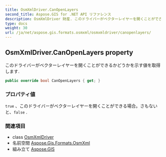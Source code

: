```yaml
---
title: OsmXmlDriver.CanOpenLayers
second_title: Aspose.GIS for .NET API リファレンス
description: OsmXmlDriver 財産. このドライバーがベクターレイヤーを開くことができるかどうかを示す値を取得します.
type: docs
weight: 30
url: /ja/net/aspose.gis.formats.osmxml/osmxmldriver/canopenlayers/
---
```

## OsmXmlDriver.CanOpenLayers property

このドライバーがベクターレイヤーを開くことができるかどうかを示す値を取得します.

```csharp
public override bool CanOpenLayers { get; }
```

### プロパティ値

`true` 、このドライバーがベクターレイヤーを開くことができる場合。さもないと、`false` .

### 関連項目

* class [OsmXmlDriver](../)
* 名前空間 [Aspose.Gis.Formats.OsmXml](../../osmxmldriver/)
* 組み立て [Aspose.GIS](../../../)


